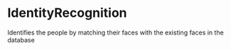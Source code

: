 

# IdentityRecognition
Identifies the people by matching their faces with the existing faces in the database



